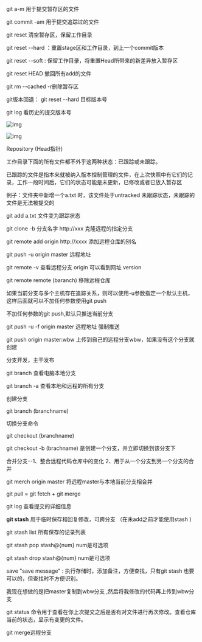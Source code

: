 git a-m 用于提交暂存区的文件

git commit -am 用于提交追踪过的文件

git reset 清空暂存区，保留工作目录

git reset --hard ：重置stage区和工作目录，到上一个commit版本

git reset --soft : 保留工作目录，将重置Head所带来的新差异放入暂存区

git reset HEAD 撤回所有add的文件

git rm --cached -r删除暂存区

git版本回退： git reset --hard 目标版本号

git log 看历史的提交版本号

![img](G:\有道云\qq2D1D5CB92B2C0FF061B3D3F82DA32CD1\39ff81ca60e149028bb6ae8faff4d3b4\clipboard.png)

![img](G:\有道云\qq2D1D5CB92B2C0FF061B3D3F82DA32CD1\e3b5cec60793431a8b99165d9dc31207\clipboard.png)

Repository  (Head指针)

工作目录下面的所有文件都不外乎这两种状态：已跟踪或未跟踪。

已跟踪的文件是指本来就被纳入版本控制管理的文件，在上次快照中有它们的记录，工作一段时间后，它们的状态可能是未更新，已修改或者已放入暂存区

例子：文件夹中新增一个a.txt 时，该文件处于untracked 未跟踪状态，未跟踪的文件是无法被提交的

git add a.txt 文件变为跟踪状态

git clone -b 分支名字 http://xxx  克隆远程的指定分支 

git remote add origin http://xxxx    添加远程仓库的别名

git push -u origin master 远程地址 

git remote -v  查看远程分支  origin 可以看到网址 version

git remote remote (baranch) 移除远程仓库

如果当前分支与多个主机存在追踪关系，则可以使用-u参数指定一个默认主机，这样后面就可以不加任何参数使用git push

不加任何参数的git push,默认只推送当前分支

git push -u -f origin master 远程地址 强制推送

git push origin master:wbw  上传到自己的远程分支wbw，如果没有这个分支就创建

分支开发，主干发布

git branch 查看电脑本地分支

git branch -a 查看本地和远程的所有分支

创建分支

git branch (branchname)

切换分支命令

git checkout (branchname)

git checkout -b (brachname) 是创建一个分支，并立即切换到该分支下	

合并分支--1、整合远程代码仓库中的变化  2、用于从一个分支到另一个分支的合并

git merch origin master 将远程master与本地当前分支相合并

git pull = git fetch + git merge

git log 查看提交的详细信息

**git stash**  用于临时保存和回复修改，可跨分支  （在未add之前才能使用stash )

git stash list 所有保存的记录列表   

git stash pop stash@{num}  num是可选项

git stash drop stash@{num}  num是可选项

 save "save message" : 执行存储时，添加备注，方便查找，只有git stash 也要可以的，但查找时不方便识别。

我现在想做的是把master复制到wbw分支 ,然后将我修改的代码再上传到wbw分支

git status  命令用于查看在你上次提交之后是否有对文件进行再次修改。查看仓库当前的状态，显示有变更的文件。

git merge远程分支